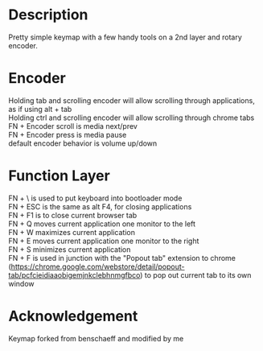 # Description
Pretty simple keymap with a few handy tools on a 2nd layer and rotary encoder.

# Encoder
Holding tab and scrolling encoder will allow scrolling through applications, as if using alt + tab  
Holding ctrl and scrolling encoder will allow scrolling through chrome tabs  
FN + Encoder scroll is media next/prev  
FN + Encoder press is media pause  
default encoder behavior is volume up/down  

# Function Layer
FN + \ is used to put keyboard into bootloader mode  
FN + ESC is the same as alt F4, for closing applications  
FN + F1 is to close current browser tab  
FN + Q moves current application one monitor to the left  
FN + W maximizes current application  
FN + E moves current application one monitor to the right  
FN + S minimizes current application  
FN + F is used in junction with the "Popout tab" extension to chrome (https://chrome.google.com/webstore/detail/popout-tab/pcfcieidiaaobigemjnkclebhnmgfbco) to pop out current tab to its own window

# Acknowledgement
Keymap forked from benschaeff and modified by me
